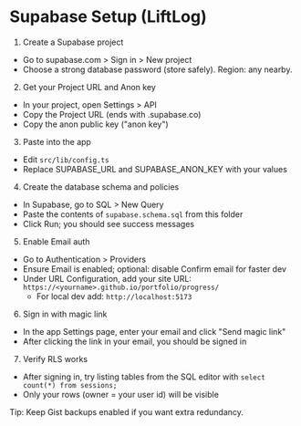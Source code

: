 # Supabase Setup (LiftLog)

1. Create a Supabase project

- Go to supabase.com > Sign in > New project
- Choose a strong database password (store safely). Region: any nearby.

2. Get your Project URL and Anon key

- In your project, open Settings > API
- Copy the Project URL (ends with .supabase.co)
- Copy the anon public key ("anon key")

3. Paste into the app

- Edit `src/lib/config.ts`
- Replace SUPABASE_URL and SUPABASE_ANON_KEY with your values

4. Create the database schema and policies

- In Supabase, go to SQL > New Query
- Paste the contents of `supabase.schema.sql` from this folder
- Click Run; you should see success messages

5. Enable Email auth

- Go to Authentication > Providers
- Ensure Email is enabled; optional: disable Confirm email for faster dev
- Under URL Configuration, add your site URL: `https://<yourname>.github.io/portfolio/progress/`
  - For local dev add: `http://localhost:5173`

6. Sign in with magic link

- In the app Settings page, enter your email and click "Send magic link"
- After clicking the link in your email, you should be signed in

7. Verify RLS works

- After signing in, try listing tables from the SQL editor with `select count(*) from sessions;`
- Only your rows (owner = your user id) will be visible

Tip: Keep Gist backups enabled if you want extra redundancy.
